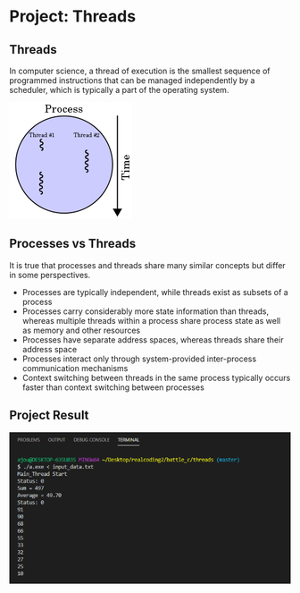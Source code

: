 # Project: Threads
## Threads
In computer science, a thread of execution is the smallest sequence of programmed instructions that can be managed independently by a scheduler, which is typically a part of the operating system.

![Threads](220px-Multithreaded_process.svg.png)

## Processes vs Threads
It is true that processes and threads share many similar concepts but differ in some perspectives.
- Processes are typically independent, while threads exist as subsets of a process
- Processes carry considerably more state information than threads, whereas multiple threads within a process share process state as well as memory and other resources
- Processes have separate address spaces, whereas threads share their address space
- Processes interact only through system-provided inter-process communication mechanisms
- Context switching between threads in the same process typically occurs faster than context switching between processes



## Project Result
![Description](threads/thread-assignment-result.png)
